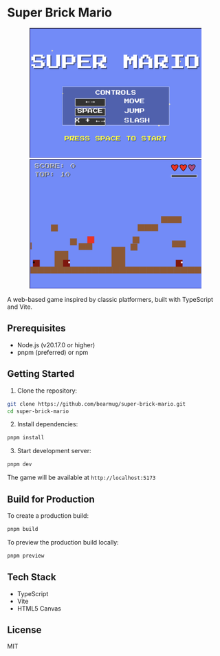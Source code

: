 # Super Brick Mario

<div align="center">
  <img src="public/sample-1.png" alt="Game Screenshot 1" width="400">
  <img src="public/sample-2.png" alt="Game Screenshot 2" width="400">
</div>

A web-based game inspired by classic platformers, built with TypeScript and Vite.

## Prerequisites

- Node.js (v20.17.0 or higher)
- pnpm (preferred) or npm

## Getting Started

1. Clone the repository:
```bash
git clone https://github.com/bearmug/super-brick-mario.git
cd super-brick-mario
```

2. Install dependencies:
```bash
pnpm install
```

3. Start development server:
```bash
pnpm dev
```

The game will be available at `http://localhost:5173`

## Build for Production

To create a production build:
```bash
pnpm build
```

To preview the production build locally:
```bash
pnpm preview
```

## Tech Stack

- TypeScript
- Vite
- HTML5 Canvas

## License

MIT 